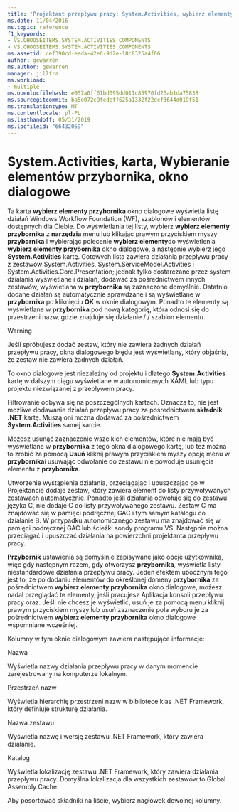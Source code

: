 ```yaml
---
title: 'Projektant przepływu pracy: System.Activities, wybierz elementy paska narzędzi'
ms.date: 11/04/2016
ms.topic: reference
f1_keywords:
- VS.CHOOSEITEMS.SYSTEM.ACTIVITIES_COMPONENTS
- VS.CHOOSEITEMS.SYSTEM.ACTIVITIES COMPONENTS
ms.assetid: cef390cd-eeda-42e6-9d2e-18c8325a4f06
author: gewarren
ms.author: gewarren
manager: jillfra
ms.workload:
- multiple
ms.openlocfilehash: e057a0ff61bd095dd011c85970fd23ab1da75838
ms.sourcegitcommit: ba5e072c9fedeff625a1332f22dcf3644d019f51
ms.translationtype: MT
ms.contentlocale: pl-PL
ms.lasthandoff: 05/31/2019
ms.locfileid: "66432059"
---
```

# <a name="systemactivities-tab-choose-toolbox-items-dialog-box"></a>System.Activities, karta, Wybieranie elementów przybornika, okno dialogowe

Ta karta **wybierz elementy przybornika** okno dialogowe wyświetla listę działań Windows Workflow Foundation (WF), szablonów i elementów dostępnych dla Ciebie. Do wyświetlania tej listy, wybierz **wybierz elementy przybornika** z **narzędzia** menu lub klikając prawym przyciskiem myszy **przybornika** i wybierając polecenie **wybierz elementy**do wyświetlenia **wybierz elementy przybornika** okno dialogowe, a następnie wybierz jego **System.Activities** kartę. Gotowych lista zawiera działania przepływu pracy z zestawów System.Activities, System.ServiceModel.Activities i System.Activities.Core.Presentation; jednak tylko dostarczane przez system działania wyświetlane i działań, dodawać za pośrednictwem innych zestawów, wyświetlana w **przybornika** są zaznaczone domyślnie. Ostatnio dodane działań są automatycznie sprawdzane i są wyświetlane w **przybornika** po kliknięciu **OK** w oknie dialogowym. Ponadto te elementy są wyświetlane w **przybornika** pod nową kategorię, która odnosi się do przestrzeni nazw, gdzie znajduje się działanie / / szablon elementu.

> [!WARNING]
> Jeśli spróbujesz dodać zestaw, który nie zawiera żadnych działań przepływu pracy, okna dialogowego błędu jest wyświetlany, który objaśnia, że zestaw nie zawiera żadnych działań.

 To okno dialogowe jest niezależny od projektu i dlatego **System.Activities** kartę w dalszym ciągu wyświetlane w autonomicznych XAML lub typu projektu niezwiązanej z przepływem pracy.

 Filtrowanie odbywa się na poszczególnych kartach. Oznacza to, nie jest możliwe dodawanie działań przepływu pracy za pośrednictwem **składnik .NET** kartę. Muszą oni można dodawać za pośrednictwem **System.Activities** samej karcie.

 Możesz usunąć zaznaczenie wszelkich elementów, które nie mają być wyświetlane w **przybornika** z tego okna dialogowego kartę, lub też można to zrobić za pomocą **Usuń** kliknij prawym przyciskiem myszy opcję menu w **przybornika**i usuwając odwołanie do zestawu nie powoduje usunięcia elementu z **przybornika**.

 Utworzenie wystąpienia działania, przeciągając i upuszczając go w Projektancie dodaje zestaw, który zawiera element do listy przywoływanych zestawach automatycznie. Ponadto jeśli działania odwołuje się do zestawu języka C, nie dodaje C do listy przywoływanego zestawu. Zestaw C ma znajdować się w pamięci podręcznej GAC i tym samym katalogu co działanie B. W przypadku autonomicznego zestawu ma znajdować się w pamięci podręcznej GAC lub ścieżki sondy programu VS. Następnie można przeciągać i upuszczać działania na powierzchni projektanta przepływu pracy.

 **Przybornik** ustawienia są domyślnie zapisywane jako opcje użytkownika, więc gdy następnym razem, gdy otworzysz **przybornika**, wyświetla listy niestandardowe działania przepływu pracy. Jeden efektem ubocznym tego jest to, że po dodaniu elementów do określonej domeny **przybornika** za pośrednictwem **wybierz elementy przybornika** okno dialogowe, możesz nadal przeglądać te elementy, jeśli pracujesz Aplikacja konsoli przepływu pracy oraz. Jeśli nie chcesz je wyświetlić, usuń je za pomocą menu kliknij prawym przyciskiem myszy lub usuń zaznaczenie pola wyboru je za pośrednictwem **wybierz elementy przybornika** okno dialogowe wspomniane wcześniej.

 Kolumny w tym oknie dialogowym zawiera następujące informacje:

 Nazwa

 Wyświetla nazwy działania przepływu pracy w danym momencie zarejestrowany na komputerze lokalnym.

 Przestrzeń nazw

 Wyświetla hierarchię przestrzeni nazw w bibliotece klas .NET Framework, który definiuje strukturę działania.

 Nazwa zestawu

 Wyświetla nazwę i wersję zestawu .NET Framework, który zawiera działanie.

 Katalog

 Wyświetla lokalizację zestawu .NET Framework, który zawiera działania przepływu pracy. Domyślna lokalizacja dla wszystkich zestawów to Global Assembly Cache.

 Aby posortować składniki na liście, wybierz nagłówek dowolnej kolumny.